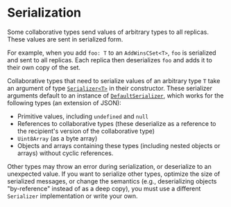 # Serialization

Some collaborative types send values of arbitrary types to all replicas. These values are sent in serialized form.

For example, when you add `foo: T` to an `AddWinsCSet<T>`, `foo` is serialized and sent to all replicas. Each replica then deserializes `foo` and adds it to their own copy of the set.

Collaborative types that need to serialize values of an arbitrary type `T` take an argument of type [`Serializer<T>`](./typedoc/interfaces/Serializer.html) in their constructor. These serializer arguments default to an instance of [`DefaultSerializer`](./typedoc/classes/DefaultSerializer), which works for the following types (an extension of JSON):

- Primitive values, including `undefined` and `null`
- References to collaborative types (these deserialize as a reference to the recipient's version of the collaborative type)
- `Uint8Array` (as a byte array)
- Objects and arrays containing these types (including nested objects or arrays) without cyclic references.

Other types may throw an error during serialization, or deserialize to an unexpected value. If you want to serialize other types, optimize the size of serialized messages, or change the semantics (e.g., deserializing objects "by-reference" instead of as a deep copy), you must use a different `Serializer` implementation or write your own.

